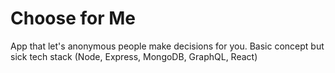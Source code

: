 # Choose for Me

App that let's anonymous people make decisions for you. Basic concept but sick tech stack (Node, Express, MongoDB, GraphQL, React)
